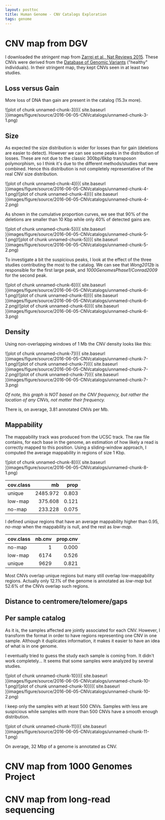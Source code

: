 ```yaml
---
layout: posttoc
title: Human Genome - CNV Catalogs Exploration
tags: genome
---
```





# CNV map from DGV

I downloaded the *stringent* map from [Zarrei et al., Nat Reviews 2015](http://www.nature.com/nrg/journal/v16/n3/full/nrg3871.html). These CNVs were derived from the [Database of Genomic Variants](http://dgvbeta.tcag.ca/dgv/app/home) ("healthy" individuals). In their stringent map, they kept CNVs seen in at least two studies.



## Loss versus Gain

More loss of DNA than gain are present in the catalog (15.3x more).

![plot of chunk unnamed-chunk-3]({{ site.baseurl }}images/figure/source/2016-06-05-CNVcatalogs/unnamed-chunk-3-1.png)

## Size

As expected the size distribution is wider for losses than for gain (deletions are easier to detect). However we can see some peaks in the distribution of losses. These are not due to the classic 300bp/6kbp transposon polymorphism, so I think it's due to the different methods/studies that were combined. Hence this distribution is not completely representative of the real CNV size distribution.

![plot of chunk unnamed-chunk-4]({{ site.baseurl }}images/figure/source/2016-06-05-CNVcatalogs/unnamed-chunk-4-1.png)![plot of chunk unnamed-chunk-4]({{ site.baseurl }}images/figure/source/2016-06-05-CNVcatalogs/unnamed-chunk-4-2.png)

 As shown in the cumulative proportion curves, we see that 90% of the deletions are smaller than 10 Kbp while only 40% of detected gains are.

![plot of chunk unnamed-chunk-5]({{ site.baseurl }}images/figure/source/2016-06-05-CNVcatalogs/unnamed-chunk-5-1.png)![plot of chunk unnamed-chunk-5]({{ site.baseurl }}images/figure/source/2016-06-05-CNVcatalogs/unnamed-chunk-5-2.png)

To investigate a bit the suspicious peaks, I look at the effect of the three studies contributing the most to the catalog. We can see that *Wong2012b* is responsible for the first large peak, and *1000GenomesPhase1*/*Conrad2009* for the second peak.

![plot of chunk unnamed-chunk-6]({{ site.baseurl }}images/figure/source/2016-06-05-CNVcatalogs/unnamed-chunk-6-1.png)![plot of chunk unnamed-chunk-6]({{ site.baseurl }}images/figure/source/2016-06-05-CNVcatalogs/unnamed-chunk-6-2.png)![plot of chunk unnamed-chunk-6]({{ site.baseurl }}images/figure/source/2016-06-05-CNVcatalogs/unnamed-chunk-6-3.png)

## Density

Using non-overlapping windows of 1 Mb the CNV density looks like this:

![plot of chunk unnamed-chunk-7]({{ site.baseurl }}images/figure/source/2016-06-05-CNVcatalogs/unnamed-chunk-7-1.png)![plot of chunk unnamed-chunk-7]({{ site.baseurl }}images/figure/source/2016-06-05-CNVcatalogs/unnamed-chunk-7-2.png)![plot of chunk unnamed-chunk-7]({{ site.baseurl }}images/figure/source/2016-06-05-CNVcatalogs/unnamed-chunk-7-3.png)

*Of note, this graph is NOT based on the CNV frequency, but rather the location of any CNVs, not matter their frequency.*

There is, on average, 3.81 annotated CNVs per Mb.

## Mappability

The mappability track was produced from the UCSC track. The raw file contains, for each base in the genome, an estimation of how likely a read is correctly mapped to this position. Using a sliding-window approach, I computed the average mappability in regions of size 1 Kbp.

![plot of chunk unnamed-chunk-8]({{ site.baseurl }}images/figure/source/2016-06-05-CNVcatalogs/unnamed-chunk-8-1.png)

|cov.class |       mb|  prop|
|:---------|--------:|-----:|
|unique    | 2485.972| 0.803|
|low-map   |  375.608| 0.121|
|no-map    |  233.228| 0.075|

I defined *unique* regions that have an average mappability higher than 0.95, *no-map* when the mappability is null, and the rest as *low-map*.


|cov.class | nb.cnv| prop.cnv|
|:---------|------:|--------:|
|no-map    |      1|    0.000|
|low-map   |   6174|    0.526|
|unique    |   9629|    0.821|

Most CNVs overlap unique regions but many still overlap low-mappability regions. Actually only 12.1% of the genome is annotated as *low-map* but 52.6% of the CNVs overlap such regions.


## Distance to centromere/telomere/gaps

## Per sample catalog

As it is, the samples affected are jointly associated for each CNV. However, I transform the format in order to have regions representing one CNV in one sample. Although it duplicates information, it makes it easier to have an idea of what is in one genome.

I eventually tried to guess the study each sample is coming from. It didn't work completely... It seems that some samples were analyzed by several studies.

![plot of chunk unnamed-chunk-10]({{ site.baseurl }}images/figure/source/2016-06-05-CNVcatalogs/unnamed-chunk-10-1.png)![plot of chunk unnamed-chunk-10]({{ site.baseurl }}images/figure/source/2016-06-05-CNVcatalogs/unnamed-chunk-10-2.png)

I keep only the samples with at least 500 CNVs. Samples with less are suspicious while samples with more than 500 CNVs have a smooth enough distribution.

![plot of chunk unnamed-chunk-11]({{ site.baseurl }}images/figure/source/2016-06-05-CNVcatalogs/unnamed-chunk-11-1.png)

On average, 32 Mbp of a genome is annotated as CNV.


# CNV map from 1000 Genomes Project

# CNV map from long-read sequencing
